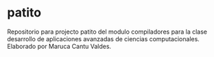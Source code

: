 # patito
Repositorio para projecto patito del modulo compiladores para la clase desarrollo de aplicaciones avanzadas de ciencias computacionales. Elaborado por Maruca Cantu Valdes.
